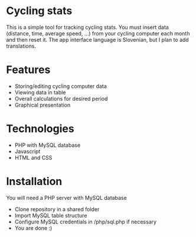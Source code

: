 # Cycling stats
This is a simple tool for tracking cycling stats. You must insert data (distance, time, average speed, ...) from your cycling computer each month and then reset it. The app interface language is Slovenian, but I plan to add translations.

# Features
* Storing/editing cycling computer data
* Viewing data in table
* Overall calculations for desired period
* Graphical presentation

# Technologies
* PHP with MySQL database
* Javascript
* HTML and CSS

# Installation
You will need a PHP server with MySQL database
* Clone repository in a shared folder
* Import MySQL table structure
* Configure MySQL credentials in /php/sql.php if necessary
* You are done :)
